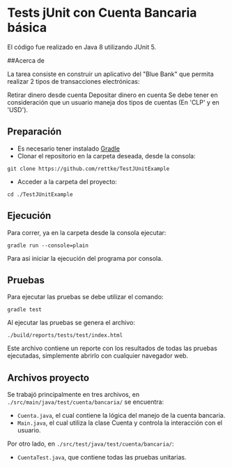 # Tests jUnit con Cuenta Bancaria básica

El código fue realizado en Java 8 utilizando JUnit 5.

##Acerca de

La tarea consiste en construir un aplicativo del "Blue Bank" que permita realizar 2 tipos de transacciones electrónicas:

Retirar dinero desde cuenta
Depositar dinero en cuenta
Se debe tener en consideración que un usuario maneja dos tipos de cuentas (En 'CLP' y en 'USD').

## Preparación
- Es necesario tener instalado [Gradle](https://gradle.org/)
- Clonar el repositorio en la carpeta deseada, desde la consola:
```
git clone https://github.com/rettke/TestJUnitExample
```
- Acceder a la carpeta del proyecto:
```
cd ./TestJUnitExample
```

## Ejecución
Para correr, ya en la carpeta desde la consola ejecutar:
```
gradle run --console=plain
``` 
Para así iniciar la ejecución del programa por consola.

## Pruebas
Para ejecutar las pruebas se debe utilizar el comando:
```
gradle test
```
Al ejecutar las pruebas se genera el archivo:
```
./build/reports/tests/test/index.html
```
Este archivo contiene un reporte con los resultados de todas las pruebas ejecutadas, simplemente abrirlo con cualquier navegador web.

## Archivos proyecto
Se trabajó principalmente en tres archivos,  en ``./src/main/java/test/cuenta/bancaria/`` se encuentra:
- `Cuenta.java`, el cual contiene la lógica del manejo de la cuenta bancaria.
- `Main.java`, el cual utiliza la clase Cuenta y controla la interacción con el usuario.

Por otro lado, en `./src/test/java/test/cuenta/bancaria/`:
- `CuentaTest.java`, que contiene todas las pruebas unitarias.
